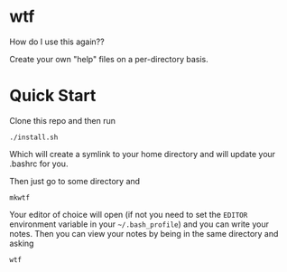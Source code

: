 # wtf
How do I use this again??

Create your own "help" files on a per-directory basis.

# Quick Start
Clone this repo and then run
```
./install.sh
```
Which will create a symlink to your home directory and will update your .bashrc for you.

Then just go to some directory and
```
mkwtf
```
Your editor of choice will open (if not you need to set the `EDITOR` environment variable in your `~/.bash_profile`) and you can write your notes. Then you can view your notes by being in the same directory and asking
```
wtf
```
